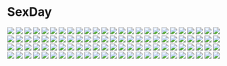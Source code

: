 # SexDay
![](https://konachan.com/image/8877f2cb830c18d42c902909755b9f3c/Konachan.com%20-%20215762%20aliasing%20anthropomorphism%20ass%20blush%20breasts%20brown_hair%20cleavage%20kambayashi_tomoko%20long_hair%20naked_shirt%20nopan%20phone%20purple_eyes%20thighhighs.jpg)
![](https://konachan.com/image/623f996fdcadcfe7163da2499a9789c3/Konachan.com%20-%2014746%20ayanami_rei%20neon_genesis_evangelion%20soryu_asuka_langley.jpg)
![](https://konachan.com/jpeg/e522c51da397ef0ede5d2aea1c1d35f9/Konachan.com%20-%20229962%20blush%20bra%20breasts%20game_cg%20harvest_overray%20long_hair%20nironiro%20orange_eyes%20panties%20pink_hair%20ribbons%20tamaki_yuuka%20underwear%20usume_shirou%20water.jpg)
![](https://konachan.com/image/5f2b62004e64e756166acfd08e402e66/Konachan.com%20-%2080515%20hagiwara_yukiho%20idolmaster%20kikuchi_makoto%20school_swimsuit%20swimsuit.jpg)
![](https://konachan.com/jpeg/5ee5008dd4fc7374eb4b16e663149893/Konachan.com%20-%20284872%20ass%20bed%20blush%20breasts%20brown_eyes%20cum%20futanari%20group%20long_hair%20navel%20nipples%20nude%20penis%20pink_hair%20pussy%20sex%20twins%20twintails%20vocaloid%20voiceroid%20yuri.jpg)
![](https://konachan.com/image/92718e97b7b9df59f763b9541b5b244a/Konachan.com%20-%20270620%20armor%20bicolored_eyes%20bigrbear%20flat_chest%20horns%20jpeg_artifacts%20long_hair%20navel%20original%20pointed_ears%20red_hair%20ruins%20scar%20water%20waterfall%20weapon.jpg)
![](https://konachan.com/image/ad64d46936e6a85681d49fcfd66a01ea/Konachan.com%20-%2033925%20mecha%20tagme.jpg)
![](https://konachan.com/jpeg/6593efeb28b25f560014a5022a72b07f/Konachan.com%20-%20276456%20bow%20cross%20fairy_tale_75%20green_eyes%20headdress%20kurosawa_ruby%20love_live%21_sunshine%21%21%20nurse%20pink%20pink_hair%20short_hair%20wristwear.jpg)
![](https://konachan.com/image/28d1d39047421dd1ed58ebbc506c0aab/Konachan.com%20-%2047370%20anthropomorphism%20boots%20brown%20china_%28hetalia%29%20happiness%20hong_kong_%28hetalia%29%20japan_%28hetalia%29%20male%20taiwan_%28hetalia%29%20thailand_%28hetalia%29.jpg)
![](https://konachan.com/image/7285d00632910c143f4471240c9e0a44/Konachan.com%20-%2088522%20animal_ears%20japanese_clothes%20long_hair%20otome_youkai_zakuro%20short_hair%20susukihotaru%20tears%20wink%20yukata%20zakuro.jpg)
![](https://konachan.com/image/2d6d62d78cae2023022d4983442b1394/Konachan.com%20-%20220442%20alice-yuki%20blush%20crossover%20group%20hoshizora_rin%20litten%20minami_kotori%20nishikino_maki%20pokemon%20popplio%20rowlet%20school_uniform%20sonoda_umi%20wink.jpg)
![](https://konachan.com/jpeg/e84b041e6073db8e5b5a97ab41764396/Konachan.com%20-%20159374%20aina_ashwin%20breasts%20censored%20clochette%20game_cg%20long_hair%20nipples%20no_bra%20open_shirt%20penis%20pussy%20pussy_juice%20school_uniform%20sex%20shintaro%20white_hair.jpg)
![](https://konachan.com/jpeg/a35464b320b221ae957300e63942bffd/Konachan.com%20-%20187115%20hatsune_miku%20jandy%20kagamine_rin%20megurine_luka%20vocaloid.jpg)
![](https://konachan.com/image/e3f01ed5465ca9047acfbc6a31af3df8/Konachan.com%20-%20208686%20ass%20breasts%20glasses%20kangoku_gakuen%20kurihara_mari%20no_bra%20open_shirt%20panties%20pantyhose%20realistic%20shiraki_meiko%20thighhighs%20underwear%20weapon%20zhoujialin.jpg)
![](https://konachan.com/jpeg/7fca93c251f80fd3b1ab5a021d832546/Konachan.com%20-%20298911%20breasts%20cleavage%20cropped%20mamorunokoto%20navel%20nopan%20original%20pink_hair%20pubic_hair%20purple_eyes%20pussy%20skirt%20thighhighs%20torn_clothes%20twintails%20wet.jpg)
![](https://konachan.com/image/a97b2a5e8d5b4dab6976036c4239aabb/Konachan.com%20-%20225261%20blonde_hair%20blue_eyes%20blush%20headband%20headphones%20kagamine_len%20kagamine_rin%20kneehighs%20male%20short_hair%20shorts%20stars%20tagme_%28artist%29%20tears%20tie%20vocaloid.jpg)
![](https://konachan.com/jpeg/4fb261c979c8646775262d0eb6c8aab6/Konachan.com%20-%20252638%20blonde_hair%20blush%20hat%20instrument%20japanese_clothes%20kazetto%20kimono%20lunasa_prismriver%20shade%20short_hair%20touhou%20umbrella%20violin%20waifu2x%20yellow_eyes.jpg)
![](https://konachan.com/image/fe1042920314e736a05a78b3284465aa/Konachan.com%20-%2049272%20letty_whiterock%20morino_hon%20touhou.jpg)
![](https://konachan.com/image/bd19a4c82e5139d9a3eafe666d9e7dd5/Konachan.com%20-%2024169%20all_male%20cowboy_bebop%20male%20spike_spiegel.jpg)
![](https://konachan.com/jpeg/8f70da9ee6faa73216303433100ac570/Konachan.com%20-%2090538%20game_cg%20group%20hanagusuku_atori%20kayaba_akaneko%20male%20minamoto_rui%20narutaki_koyori%20saeki_hokuto%20sainohara_megumu%20shirasaya_iyo%20trap%20wakutsu_tomo.jpg)
![](https://konachan.com/image/a3b1e0472c320098caca4046c84e64f7/Konachan.com%20-%2043694%20blush%20food%20sakai_yuuji%20shakugan_no_shana%20shana%20yoshida_kazumi.jpg)
![](https://konachan.com/image/51ad6ad887408e9cf3e4c298f8de5e78/Konachan.com%20-%2037068%20blue_eyes%20blue_hair%20dress%20fumio%20long_hair%20nipples%20see_through%20water%20wet.jpg)
![](https://konachan.com/image/77eaf37702c8dae2dfe12aefeb01777b/Konachan.com%20-%2017865%20colette_brunel%20tales_of_symphonia.jpg)
![](https://konachan.com/image/13cb495d74a7cceda2e7b60513753572/Konachan.com%20-%2078746%20blush%20braids%20brown_hair%20bunnygirl%20ex_keine%20fire%20green_hair%20group%20hat%20inaba_tewi%20long_hair%20moon%20pink_hair%20ribbons%20short_hair%20touhou%20white_hair%20wings.jpg)
![](https://konachan.com/jpeg/a9951979a565dfca22cb09a2f562e8c3/Konachan.com%20-%20225895%20aqua_eyes%20ass%20game_cg%20kobuichi%20long_hair%20panties%20pantyhose%20ponytail%20school_uniform%20see_through%20senren_banka%20skirt%20underwear%20white_hair%20yuzusoft.jpg)
![](https://konachan.com/jpeg/01cdd5bd5930cb45a75df54ae681b206/Konachan.com%20-%20265758%20akabeisoft3%20akizora_momiji%20ass%20bed%20blush%20breasts%20censored%20cum%20game_cg%20long_hair%20nude%20penis%20purple_eyes%20purple_hair%20sex%20takachiho_suzune.jpg)
![](https://konachan.com/jpeg/028bc865f9d1e211d94cdc9746f38558/Konachan.com%20-%20299737%20aliasing%20brown_hair%20hanjuku_otome%20headphones%20original%20school_uniform%20short_hair.jpg)
![](https://konachan.com/image/d0b6484660a6377d35cde0ce0cba4288/Konachan.com%20-%2023864%20animal%20mesousa%20pani_poni_dash%20rabbit.jpg)
![](https://konachan.com/jpeg/c84a3590e1a806b263adf33871b407d0/Konachan.com%20-%20213239%20clouds%20mks%20nobody%20original%20scenic%20sky%20sunset.jpg)
![](https://konachan.com/image/14fad99f9b33b4553c2cb475ac3d7d89/Konachan.com%20-%209140%20brown_eyes%20brown_hair%20clannad%20furukawa_nagisa%20key%20logo%20school_uniform%20short_hair%20zoom_layer.jpg)
![](https://konachan.com/image/50f27a8d47fdd2bd9c2208c29a0c6f34/Konachan.com%20-%2017374%20hatsuseno_alpha%20yokohama_kaidashi_kikou.jpg)
![](https://konachan.com/image/06eb0bbcea232de273a131a5efbef96d/Konachan.com%20-%20173174%20armor%20blonde_hair%20blue_eyes%20breasts%20cleavage%20evan_yang%20horns%20long_hair%20original.jpg)
![](https://konachan.com/image/2195710ac29fe2fd84fdaf993d861f8b/Konachan.com%20-%20199666%20aotsuki_sakuya%20atelier_kaguya%20bikini%20breasts%20cheerleader%20chu_x_pet%20logo%20nanatsuki_shuri%20nipples%20suzusaki_kotori%20swimsuit%20tagme_%28artist%29%20twintails.jpg)
![](https://konachan.com/jpeg/e265b5eacaf4d7a8580cb1871b0788e1/Konachan.com%20-%20225917%20bicolored_eyes%20black_hair%20bow%20breasts%20choker%20cleavage%20date_a_live%20dress%20headdress%20long_hair%20third-party_edit%20tokisaki_kurumi%20tsunako%20twintails%20white.jpg)
![](https://konachan.com/image/f1ffcc20a0cf9fdd56e3c0aee49c04c9/Konachan.com%20-%20282858%20book%20computer%20couch%20drink%20heriki_%28trkj%29%20nobody%20original%20scenic.jpg)
![](https://konachan.com/jpeg/3c999a6f983004dc65a114c9c57780e2/Konachan.com%20-%20295307%20breasts%20dark_skin%20nipples%20original%20pointed_ears%20takunomi%20tan_lines%20topless.jpg)
![](https://konachan.com/jpeg/4721f0f75703b8bb37ae59cf2542a113/Konachan.com%20-%2098425%20animal_ears%20bunnygirl%20catgirl%20chen%20cosplay%20group%20konpaku_youmu%20moriya_suwako%20mousegirl%20multiple_tails%20nazrin%20ryosios%20tail%20touhou.jpg)
![](https://konachan.com/jpeg/8ce664a7e7f8e52ffa47eccadfd0a1d2/Konachan.com%20-%20233264%20anus%20ass%20blush%20breasts%20censored%20cum%20fellatio%20game_cg%20grass%20headband%20long_hair%20male%20nipples%20no_bra%20nopan%20penis%20pussy%20thighhighs%20twintails%20wet.jpg)
![](https://konachan.com/image/3524168b51fb35ed230e458d7c2ad66a/Konachan.com%20-%2019002%20disgaea%20etna%20flonne%20laharl%20pointed_ears.jpg)
![](https://konachan.com/image/f655a0bb2e6fb580b65c366833f2f7b3/Konachan.com%20-%20226393%20aqua_eyes%20aqua_hair%20beek%20bell%20building%20group%20guitar%20long_hair%20male%20mask%20night%20rooftop%20rope%20shrine%20stairs%20tail%20torii%20twintails%20vocaloid%20yukata.jpg)
![](https://konachan.com/jpeg/e59d26ee275be4ec516a99caecd06bbb/Konachan.com%20-%2039420%20tagme.jpg)
![](https://konachan.com/image/7ecd5e8bb5f4423b0357c3340f7406cc/Konachan.com%20-%2063695%20censored%20favorite%20game_cg%20hoshizora_no_memoria%20tagme.jpg)
![](https://konachan.com/jpeg/c754aa7fb4b97e7fc3d7df171bd4c30b/Konachan.com%20-%20192890%20ao_no_kanata_no_four_rhythm%20black_hair%20game_cg%20necklace%20nipples%20purple_eyes%20sex%20skirt%20sprite%20suzumori%20tobisawa_misaki%20yuuki_itsuka.jpg)
![](https://konachan.com/image/866230f753e7d42a87e577deea48d40e/Konachan.com%20-%20100869%20ama_ane%20blue_hair%20book%20game_cg%20mikoshiba_saki%20peassoft%20red_eyes%20school_uniform%20shijou_sadafumi%20thighhighs%20tree.jpg)
![](https://konachan.com/image/b40388c84b04a7e893b74ed0bffcb149/Konachan.com%20-%20303968%20blonde_hair%20blood%20breasts%20cleavage%20fang%20long_hair%20luen_kulo%20original%20pointed_ears%20red_eyes%20shirt%20vampire%20white.jpg)
![](https://konachan.com/jpeg/5d150d9256ecac299d94512be7a8574a/Konachan.com%20-%20156826%20breasts%20brown_eyes%20brown_hair%20bunny%20moonshiner%20nipple_slip%20nipples%20no_bra%20original%20tagme_%28artist%29%20zoom_layer.jpg)
![](https://konachan.com/image/40ff7c0b8a2a441337fcfd94cda5c2a2/Konachan.com%20-%2043422%20chibi%20maid%20tagme.jpg)
![](https://konachan.com/image/a8f0128492eea96e087997fe4605f805/Konachan.com%20-%2039224%20blue%20izumi_konata%20lucky_star.jpg)
![](https://konachan.com/jpeg/80a78461a6bf0f3d5c5107869239ff3b/Konachan.com%20-%20277740%20artoria_pendragon_%28all%29%20ass%20bed%20blonde_hair%20blush%20braids%20fate_grand_order%20fate_%28series%29%20green_eyes%20merufena%20panties%20pantyhose%20underwear.jpg)
![](https://konachan.com/image/02de9bd6ecb5518cbef71ce8248f98cf/Konachan.com%20-%2063660%20favorite%20game_cg%20hisakaki_komomo%20hoshizora_no_memoria%20tagme.jpg)
![](https://konachan.com/jpeg/b5d1f4bd70ec7515176bd79368c631ed/Konachan.com%20-%2058422%20reiuji_utsuho%20touhou%20white%20wings.jpg)
![](https://konachan.com/jpeg/33648321e2f0e565a6f37630456a9565/Konachan.com%20-%20209580%20hatsune_miku%20swimsuit%20vocaloid%20wokada.jpg)
![](https://konachan.com/image/a279b0b36c031621ea53f6be7c861922/Konachan.com%20-%20184755%20breasts%20guilty_crown%20kawarajima_kou%20navel%20yuzuriha_inori.jpg)
![](https://konachan.com/image/187aee4b6f840a43ec9409b3d273595f/Konachan.com%20-%20254867%20blue_hair%20boots%20breasts%20cleavage%20long_hair%20red_eyes%20signed%20sky_of_morika%20sword%20thighhighs%20weapon.jpg)
![](https://konachan.com/jpeg/209abb9202da11b1a8a92fdaddcf888b/Konachan.com%20-%20241122%20anastasia_%28idolmaster%29%20annin_doufu%20idolmaster%20idolmaster_cinderella_girls%20idolmaster_cinderella_girls_starlight_stage.jpg)
![](https://konachan.com/image/fafc185cd828d3fa53820f3cf828d92a/Konachan.com%20-%20130126%20headphones%20sword%20touhou%20toyosatomimi_no_miko%20untsue%20weapon.jpg)
![](https://konachan.com/image/8b1382c4833c71497521be1e45bd9763/Konachan.com%20-%2071734%20black_eyes%20black_hair%20bleach%20braids%20brown_eyes%20brown_hair%20food%20glasses%20group%20hat%20kubo_tite%20long_hair%20male%20ponytail%20red_hair%20ribbons%20short_hair%20shorts.jpg)
![](https://konachan.com/image/8b7b6e2af95cef735321f992b1cf6496/Konachan.com%20-%20264606%20anus%20ass%20black_hair%20breasts%20censored%20dark_skin%20fingering%20leaves%20long_hair%20male%20nipples%20nude%20original%20purple_eyes%20pussy%20pussy_juice%20wet%20wink.jpg)
![](https://konachan.com/image/16afeff9ec53a2ae68206fde46a146f3/Konachan.com%20-%2066133%20bow%20brown_hair%20hakurei_reimu%20japanese_clothes%20kiseri_momo%20long_hair%20miko%20sky%20snow%20touhou%20umbrella.jpg)
![](https://konachan.com/image/576842de9bdff1a8bd563ab887e847f1/Konachan.com%20-%20101474%20black_hair%20dress%20harukazedori_ni_tomarigi_wo_2nd_story%20orihime_akari%20petals%20skyfish%20sunset%20tsurugi_hagane.jpg)
![](https://konachan.com/image/3dc5724923efa94d16df2bae7ae331e7/Konachan.com%20-%2048297%20favorite%20happy_margaret%21%20kokonoka%20rindou_saki%20thighhighs.jpg)
![](https://konachan.com/jpeg/cd84e1acc4be2d8434ca63a30b67d3ef/Konachan.com%20-%20192802%20ao_no_kanata_no_four_rhythm%20game_cg%20hug%20kurashina_asuka%20long_hair%20pink_hair%20ribbons%20school_uniform%20skirt%20sky%20sprite%20suzumori%20water%20yuuki_itsuka.jpg)
![](https://konachan.com/image/affdebb03b70a6d99916a8d15bc5ef66/Konachan.com%20-%20251219%202girls%20black_hair%20brown_eyes%20brown_hair%20headphones%20long_hair%20megami%20nakano_ruizu%20scan%20sword_art_online%20yui_%28sword_art_online%29%20yuuki_asuna.jpg)
![](https://konachan.com/image/7d4582f48525491a0a1beeab2026de02/Konachan.com%20-%20156057%20fujiwara_no_mokou%20lowlight_kirilenko%20tagme%20touhou.jpg)
![](https://konachan.com/image/757e97bf62a37894402a46412c2ab5e1/Konachan.com%20-%2024437%20amamiya_manami%20gakuen_utopia_manabi_straight%20inamori_mika%20uehara_mutsuki.jpg)
![](https://konachan.com/image/b633f79dec88df8fccbab5bb191ee013/Konachan.com%20-%20153345%20armor%20blue_hair%20kote_%28tures%29%20persona%20persona_3%20red_eyes%20short_hair%20tagme.jpg)
![](https://konachan.com/image/6c6b90e5d5602bb87f8799c465f1dd0c/Konachan.com%20-%20132747%20blue_eyes%20breasts%20cherry_blossoms%20cleavage%20flowers%20japanese_clothes%20long_hair%20miko%20navel%20no_bra%20nopan%20noritama_%28gozen%29%20original.jpg)
![](https://konachan.com/image/58f64b295c813a71e435fd2ff15c1d54/Konachan.com%20-%20152988%20infinite_stratos%20mecha%20mechagirl%20nenchi%20sarashiki_tatenashi%20spear%20weapon.jpg)
![](https://konachan.com/image/6265c2744540bce1026b059bd04beca9/Konachan.com%20-%20267682%20animal_ears%20asa_ni_haru%20barefoot%20blonde_hair%20clouds%20flowers%20foxgirl%20long_hair%20orange_eyes%20petals%20ponytail%20scenic%20sky%20socks%20stairs%20torii%20umbrella.jpg)
![](https://konachan.com/image/dfec8ed6eedf5623fd82f5cd99b647fe/Konachan.com%20-%2084328%20anthropomorphism%20black_hair%20blue_eyes%20pokemon%20red_eyes%20reshiram%20tagme%20white_hair%20zekrom.jpg)
![](https://konachan.com/image/56530f2e4c9d58bfe44aba10b0275583/Konachan.com%20-%2082814%20animal%20barefoot%20bed%20book%20dog%20fullmetal_alchemist%20riza_hawkeye%20vector%20watermark%20winry_rockbell.jpg)
![](https://konachan.com/image/4fce43679148809a2545183380d46dcf/Konachan.com%20-%2020545%20blonde_hair%20brown_hair%20sideboob%20swimsuit%20tagme.jpg)
![](https://konachan.com/image/c33b069be9163f8916c72142db1ee82d/Konachan.com%20-%20178864%20black_hair%20blonde_hair%20blue_hair%20bones%20book%20braids%20brown_hair%20demon%20gloves%20knife%20long_hair%20original%20short_hair%20signed%20sleepy91%20weapon%20yellow_eyes.jpg)
![](https://konachan.com/image/dfd563ba402c255beaefb1cc74a587f2/Konachan.com%20-%20126939%20blush%20brown_hair%20koi_de_wa_naku%20makishima_yumi%20nipples%20panties%20panty_pull%20short_hair%20tomose_shunsaku%20topless%20underwear%20undressing.jpg)
![](https://konachan.com/jpeg/8d24038fa86c9ca09bdc4efb7c422bcc/Konachan.com%20-%20196350%20black_hair%20blonde_hair%20blue_eyes%20cape%20dress%20goth-loli%20gray_eyes%20gray_hair%20long_hair%20male%20navel%20pantyhose%20red_eyes%20short_hair%20sword%20weapon%20won_%28artist%29.jpg)
![](https://konachan.com/image/40ad8e69c0c889658e29bbe0cf13f5a3/Konachan.com%20-%20258625%20animal_ears%20bed%20blush%20breasts%20brown_eyes%20censored%20dress%20foxgirl%20kimono%20long_hair%20nipples%20penis%20pink_hair%20ponytail%20pussy%20sex%20tail%20watermark%20zen_o.jpg)
![](https://konachan.com/jpeg/a240063e361ea168f2bc28ea7d464b8e/Konachan.com%20-%20264271%20animal_ears%20breasts%20bunny_ears%20gloves%20long_hair%20nanoless%20nipples%20purple_eyes%20rwby%20scarf%20shorts%20sunglasses%20thighhighs%20topless%20watermark%20wink.jpg)
![](https://konachan.com/image/f934d57afe5ad45d018e3861fd86ced5/Konachan.com%20-%2097955%20akatoki%21%20brown_hair%20escu%3Ade%20short_hair%20skirt%20tachibana_miyu%20tagme_%28artist%29.jpg)
![](https://konachan.com/jpeg/9043b438341ce7c32fbaaa71aca3847e/Konachan.com%20-%20287879%20angel%20aqua_eyes%20barefoot%20bikini%20bow%20breasts%20cleavage%20demon%20garter%20gray_hair%20hoodie%20horns%20original%20pink%20ponytail%20ribbons%20scan%20swimsuit%20tail%20wings%20wink.jpg)
![](https://konachan.com/image/20b5ef8849123522ab57a8af56e8a87e/Konachan.com%20-%20267066%20ass%20breasts%20dark_skin%20fate_grand_order%20fate_%28series%29%20headdress%20limeblock%20long_hair%20panties%20red_eyes%20topless%20underwear%20white_hair.jpg)
![](https://konachan.com/image/b16e30f1d639f044f45b002a85f19054/Konachan.com%20-%2057319%20pia_carrot.jpg)
![](https://konachan.com/image/def5eb8fbec599bcd51d86c09b683197/Konachan.com%20-%20275681%20aqua_eyes%20blonde_hair%20bra%20breasts%20hat%20jpeg_artifacts%20long_hair%20military%20nagiha_kuten%20open_shirt%20panties%20skirt%20thighhighs%20twintails%20underwear%20uniform.jpg)
![](https://konachan.com/jpeg/522cea78857436068f433c344f8c2aa8/Konachan.com%20-%20222504%20blue_eyes%20breasts%20brown_hair%20cleavage%20long_hair%20original%20pixiv_fantasia%20pointed_ears%20signed%20skirt%20thighhighs%20weapon%20wings%20zettai_ryouiki.jpg)
![](https://konachan.com/jpeg/d30d4e553c0839cbbdad618bda247669/Konachan.com%20-%2099787%20blue_eyes%20dress%20gokou_ruri%20hat%20ore_no_imouto_ga_konna_ni_kawaii_wake_ga_nai%20summer_dress%20tomose_shunsaku%20white.jpg)
![](https://konachan.com/image/59a704ca41bf373f68fa9ee088f8bb5b/Konachan.com%20-%20205588%20dlsite.com%20gray_hair%20original%20pantyhose%20paseri%20red_eyes%20scarf%20xi_lily.jpg)
![](https://konachan.com/jpeg/054bfebc84a0ecaece00969eff2becc2/Konachan.com%20-%20204290%20anthropomorphism%20blue_eyes%20brown_hair%20garter%20headband%20inaba_sunimi%20kantai_collection%20maid%20stockings%20thighhighs%20tie%20wristwear%20zettai_ryouiki.jpg)
![](https://konachan.com/image/f0478966eca795edbfff42072324657d/Konachan.com%20-%2045426%20blue_eyes%20blue_hair%20brown_eyes%20brown_hair%20candy%20chocolate%20gray_hair%20green_hair%20group%20hat%20long_hair%20maid%20miko%20red_eyes%20ribbons%20touhou%20valentine.jpg)
![](https://konachan.com/image/2337095c9d1bb6869e4dccffadf316c2/Konachan.com%20-%2037181%20higurashi_no_naku_koro_ni%20houjou_satoko%20houjou_satoshi%20sonozaki_mion%20sonozaki_shion.jpg)
![](https://konachan.com/jpeg/7a5fb564347146b773614bf2ba9819be/Konachan.com%20-%20249734%20beach%20black_hair%20dress%20gemi%20original%20petals%20sunset%20water.jpg)
![](https://konachan.com/image/63f57e3a43edd963810444828196796d/Konachan.com%20-%20281230%20brown_hair%20clouds%20horns%20long_hair%20original%20pixiv_fantasia%20sky%20sunset%20swd3e2%20watermark%20wings.jpg)
![](https://konachan.com/image/6fee51417232d9c369317eb1ac20393a/Konachan.com%20-%2018110%20ciel%20shingetsutan_tsukihime%20tohno_akiha.jpg)
![](https://konachan.com/jpeg/f1d693e1f8d4a29538c7317bce67c73b/Konachan.com%20-%20154092%20blonde_hair%20blue_eyes%20dress%20fi-san%20hyperdimension_neptunia%20long_hair%20transparent%20vert.jpg)
![](https://konachan.com/jpeg/3288c012cec3f7e904309dc70b080bfe/Konachan.com%20-%20159529%20black_hair%20blue_eyes%20blush%20kazakura%20panties%20pantyhose%20panty_pull%20pussy%20tagme%20third-party_edit%20uncensored%20underwear.jpg)
![](https://konachan.com/image/bfb111fd788e4fc13ffb1738c9bc8aa0/Konachan.com%20-%20237313%20blonde_hair%20bow%20braids%20brown_eyes%20clouds%20hat%20kirisame_marisa%20long_hair%20night%20risutaru%20sky%20stars%20touhou%20water%20witch%20witch_hat.jpg)
![](https://konachan.com/jpeg/959b81bc4f0f83dacb3c9b118a31fcc1/Konachan.com%20-%20211466%20game_cg%20houjou_akito%20ichiha_nia%20male%20pink_eyes%20pink_hair%20short_hair%20touhikou_game%20yasuyuki.jpg)
![](https://konachan.com/image/b3df48663f3fdba36013c09fe031e181/Konachan.com%20-%2019447%20black_hair%20kooh%20long_hair%20orange_hair%20pangya%20papel%20pipin%20red_eyes%20school_swimsuit%20sky%20swimsuit%20twintails%20water.jpg)
![](https://konachan.com/image/0be15a4d283d9149c93d693e32c1ad89/Konachan.com%20-%2072897%20brown_eyes%20brown_hair%20cherry_blossoms%20flowers%20petals%20sakine_meiko%20school_uniform%20short_hair%20vocaloid.jpg)
![](https://konachan.com/image/eb6e5491462b66951289d5cdbdb61521/Konachan.com%20-%2088983%20glasses%20gloves%20green_eyes%20green_hair%20gun%20long_hair%20saya_no_uta%20tanbo_ryouko%20weapon.jpg)
![](https://konachan.com/image/d99f2fbfd202e0d446083c169ab15704/Konachan.com%20-%2045176%20all_male%20bleach%20headphones%20kurosaki_ichigo%20male%20orange_hair%20short_hair%20snow%20stairs%20winter.jpg)
![](https://konachan.com/jpeg/9e28500c664bcad258ea5bd4bc1e6463/Konachan.com%20-%20194399%20blonde_hair%20blue_eyes%20book%20breasts%20cleavage%20glasses%20hat%20i-8_%28kancolle%29%20school_swimsuit%20signed%20swimsuit%20thighhighs%20toshi_gahara%20underwater%20water.jpg)
